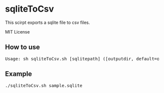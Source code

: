 sqliteToCsv
============================

This scirpt exports a sqlite file to csv files.

MIT License

How to use
--------------------

<pre>
Usage: sh sqliteToCsv.sh [sqlitepath] ([outputdir, default=output])
</pre>

Example
--------------------

<pre>
./sqliteToCsv.sh sample.sqlite
</pre>

